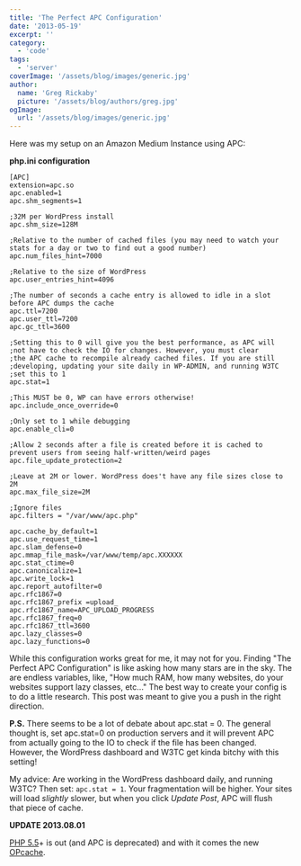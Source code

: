 ```yaml
---
title: 'The Perfect APC Configuration'
date: '2013-05-19'
excerpt: ''
category:
  - 'code'
tags:
  - 'server'
coverImage: '/assets/blog/images/generic.jpg'
author:
  name: 'Greg Rickaby'
  picture: '/assets/blog/authors/greg.jpg'
ogImage:
  url: '/assets/blog/images/generic.jpg'
---
```


Here was my setup on an Amazon Medium Instance using APC:

**php.ini configuration**

```
[APC]
extension=apc.so
apc.enabled=1
apc.shm_segments=1

;32M per WordPress install
apc.shm_size=128M

;Relative to the number of cached files (you may need to watch your stats for a day or two to find out a good number)
apc.num_files_hint=7000

;Relative to the size of WordPress
apc.user_entries_hint=4096

;The number of seconds a cache entry is allowed to idle in a slot before APC dumps the cache
apc.ttl=7200
apc.user_ttl=7200
apc.gc_ttl=3600

;Setting this to 0 will give you the best performance, as APC will
;not have to check the IO for changes. However, you must clear
;the APC cache to recompile already cached files. If you are still
;developing, updating your site daily in WP-ADMIN, and running W3TC
;set this to 1
apc.stat=1

;This MUST be 0, WP can have errors otherwise!
apc.include_once_override=0

;Only set to 1 while debugging
apc.enable_cli=0

;Allow 2 seconds after a file is created before it is cached to prevent users from seeing half-written/weird pages
apc.file_update_protection=2

;Leave at 2M or lower. WordPress does't have any file sizes close to 2M
apc.max_file_size=2M

;Ignore files
apc.filters = "/var/www/apc.php"

apc.cache_by_default=1
apc.use_request_time=1
apc.slam_defense=0
apc.mmap_file_mask=/var/www/temp/apc.XXXXXX
apc.stat_ctime=0
apc.canonicalize=1
apc.write_lock=1
apc.report_autofilter=0
apc.rfc1867=0
apc.rfc1867_prefix =upload_
apc.rfc1867_name=APC_UPLOAD_PROGRESS
apc.rfc1867_freq=0
apc.rfc1867_ttl=3600
apc.lazy_classes=0
apc.lazy_functions=0
```

While this configuration works great for me, it may not for you. Finding "The Perfect APC Configuration" is like asking how many stars are in the sky. The are endless variables, like, "How much RAM, how many websites, do your websites support lazy classes, etc..." The best way to create your config is to do a little research. This post was meant to give you a push in the right direction.

**P.S.** There seems to be a lot of debate about apc.stat = 0. The general thought is, set apc.stat=0 on production servers and it will prevent APC from actually going to the IO to check if the file has been changed. However, the WordPress dashboard and W3TC get kinda bitchy with this setting!

My advice: Are working in the WordPress dashboard daily, and running W3TC? Then set: `apc.stat = 1`. Your fragmentation will be higher. Your sites will load _slightly_ slower, but when you click _Update Post_, APC will flush that piece of cache.

**UPDATE 2013.08.01**

[PHP 5.5](http://php.net/archive/2013.php#id2013-07-18-1)\+ is out (and APC is deprecated) and with it comes the new [OPcache](http://www.php.net/manual/en/opcache.installation.php).

